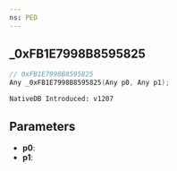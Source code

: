 ```yaml
---
ns: PED
---
```

## _0xFB1E7998B8595825

```c
// 0xFB1E7998B8595825
Any _0xFB1E7998B8595825(Any p0, Any p1);
```

```
NativeDB Introduced: v1207
```

## Parameters
* **p0**:
* **p1**:
